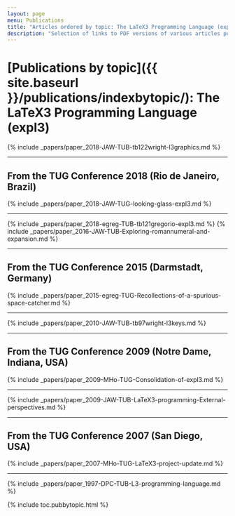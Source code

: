 ```yaml
---
layout: page
menu: Publications
title: "Articles ordered by topic: The LaTeX3 Programming Language (expl3)"
description: "Selection of links to PDF versions of various articles published by the LaTeX3 project and links to videos of their conference presentations ordered by major topics."
---
```


# [Publications by topic]({{ site.baseurl }}/publications/indexbytopic/): The LaTeX3 Programming Language (expl3)



{% include _papers/paper_2018-JAW-TUB-tb122wright-l3graphics.md  %}



<hr class="conference-start">

## From the TUG Conference 2018 (Rio de Janeiro, Brazil)
{% include _papers/paper_2018-JAW-TUG-looking-glass-expl3.md %}

<hr class="conference-end">




{% include _papers/paper_2018-egreg-TUB-tb121gregorio-expl3.md %}
{% include _papers/paper_2016-JAW-TUB-Exploring-romannumeral-and-expansion.md %}


<hr class="conference-start">

## From the TUG Conference 2015 (Darmstadt, Germany)

{% include _papers/paper_2015-egreg-TUG-Recollections-of-a-spurious-space-catcher.md %}

<hr class="conference-end">


{% include _papers/paper_2010-JAW-TUB-tb97wright-l3keys.md %}




<hr class="conference-start">

## From the TUG Conference 2009 (Notre Dame, Indiana, USA)

{% include _papers/paper_2009-MHo-TUG-Consolidation-of-expl3.md %}

<hr class="conference-end">


{% include _papers/paper_2009-JAW-TUB-LaTeX3-programming-External-perspectives.md %}


<hr class="conference-start">

## From the TUG Conference 2007 (San Diego, USA)

{% include _papers/paper_2007-MHo-TUG-LaTeX3-project-update.md %}

<hr class="conference-end">


{% include _papers/paper_1997-DPC-TUB-L3-programming-language.md %}


<div class="row">{% include toc.pubbytopic.html %}</div>
<div id="div_vgwpixel"></div>

